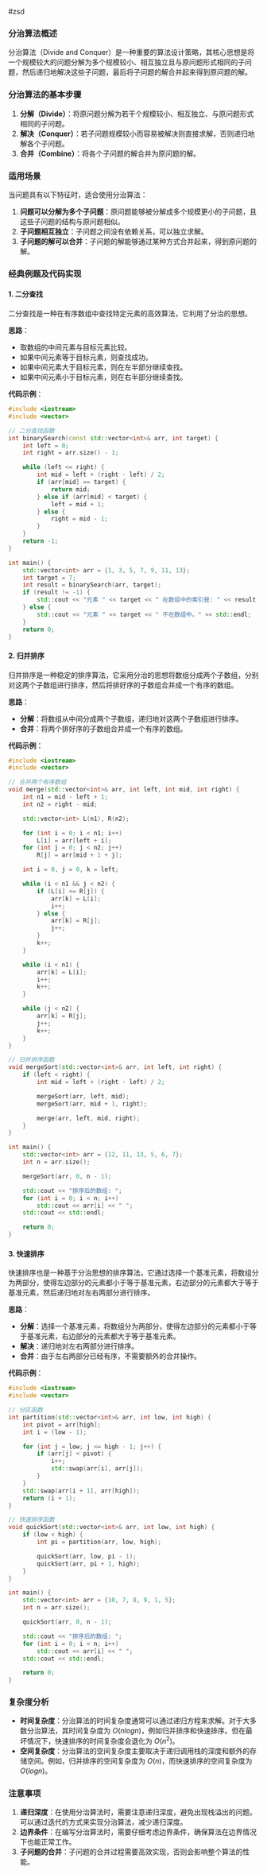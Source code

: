 #zsd
### 分治算法概述
分治算法（Divide and Conquer）是一种重要的算法设计策略，其核心思想是将一个规模较大的问题分解为多个规模较小、相互独立且与原问题形式相同的子问题，然后递归地解决这些子问题，最后将子问题的解合并起来得到原问题的解。

### 分治算法的基本步骤
1. **分解（Divide）**：将原问题分解为若干个规模较小、相互独立、与原问题形式相同的子问题。
2. **解决（Conquer）**：若子问题规模较小而容易被解决则直接求解，否则递归地解各个子问题。
3. **合并（Combine）**：将各个子问题的解合并为原问题的解。

### 适用场景
当问题具有以下特征时，适合使用分治算法：
1. **问题可以分解为多个子问题**：原问题能够被分解成多个规模更小的子问题，且这些子问题的结构与原问题相似。
2. **子问题相互独立**：子问题之间没有依赖关系，可以独立求解。
3. **子问题的解可以合并**：子问题的解能够通过某种方式合并起来，得到原问题的解。

### 经典例题及代码实现

#### 1. 二分查找
二分查找是一种在有序数组中查找特定元素的高效算法，它利用了分治的思想。

**思路**：
- 取数组的中间元素与目标元素比较。
- 如果中间元素等于目标元素，则查找成功。
- 如果中间元素大于目标元素，则在左半部分继续查找。
- 如果中间元素小于目标元素，则在右半部分继续查找。

**代码示例**：
```cpp
#include <iostream>
#include <vector>

// 二分查找函数
int binarySearch(const std::vector<int>& arr, int target) {
    int left = 0;
    int right = arr.size() - 1;

    while (left <= right) {
        int mid = left + (right - left) / 2;
        if (arr[mid] == target) {
            return mid;
        } else if (arr[mid] < target) {
            left = mid + 1;
        } else {
            right = mid - 1;
        }
    }
    return -1;
}

int main() {
    std::vector<int> arr = {1, 3, 5, 7, 9, 11, 13};
    int target = 7;
    int result = binarySearch(arr, target);
    if (result != -1) {
        std::cout << "元素 " << target << " 在数组中的索引是: " << result << std::endl;
    } else {
        std::cout << "元素 " << target << " 不在数组中。" << std::endl;
    }
    return 0;
}
```

#### 2. 归并排序
归并排序是一种稳定的排序算法，它采用分治的思想将数组分成两个子数组，分别对这两个子数组进行排序，然后将排好序的子数组合并成一个有序的数组。

**思路**：
- **分解**：将数组从中间分成两个子数组，递归地对这两个子数组进行排序。
- **合并**：将两个排好序的子数组合并成一个有序的数组。

**代码示例**：
```cpp
#include <iostream>
#include <vector>

// 合并两个有序数组
void merge(std::vector<int>& arr, int left, int mid, int right) {
    int n1 = mid - left + 1;
    int n2 = right - mid;

    std::vector<int> L(n1), R(n2);

    for (int i = 0; i < n1; i++)
        L[i] = arr[left + i];
    for (int j = 0; j < n2; j++)
        R[j] = arr[mid + 1 + j];

    int i = 0, j = 0, k = left;

    while (i < n1 && j < n2) {
        if (L[i] <= R[j]) {
            arr[k] = L[i];
            i++;
        } else {
            arr[k] = R[j];
            j++;
        }
        k++;
    }

    while (i < n1) {
        arr[k] = L[i];
        i++;
        k++;
    }

    while (j < n2) {
        arr[k] = R[j];
        j++;
        k++;
    }
}

// 归并排序函数
void mergeSort(std::vector<int>& arr, int left, int right) {
    if (left < right) {
        int mid = left + (right - left) / 2;

        mergeSort(arr, left, mid);
        mergeSort(arr, mid + 1, right);

        merge(arr, left, mid, right);
    }
}

int main() {
    std::vector<int> arr = {12, 11, 13, 5, 6, 7};
    int n = arr.size();

    mergeSort(arr, 0, n - 1);

    std::cout << "排序后的数组: ";
    for (int i = 0; i < n; i++)
        std::cout << arr[i] << " ";
    std::cout << std::endl;

    return 0;
}
```

#### 3. 快速排序
快速排序也是一种基于分治思想的排序算法，它通过选择一个基准元素，将数组分为两部分，使得左边部分的元素都小于等于基准元素，右边部分的元素都大于等于基准元素，然后递归地对左右两部分进行排序。

**思路**：
- **分解**：选择一个基准元素，将数组分为两部分，使得左边部分的元素都小于等于基准元素，右边部分的元素都大于等于基准元素。
- **解决**：递归地对左右两部分进行排序。
- **合并**：由于左右两部分已经有序，不需要额外的合并操作。

**代码示例**：
```cpp
#include <iostream>
#include <vector>

// 分区函数
int partition(std::vector<int>& arr, int low, int high) {
    int pivot = arr[high];
    int i = (low - 1);

    for (int j = low; j <= high - 1; j++) {
        if (arr[j] < pivot) {
            i++;
            std::swap(arr[i], arr[j]);
        }
    }
    std::swap(arr[i + 1], arr[high]);
    return (i + 1);
}

// 快速排序函数
void quickSort(std::vector<int>& arr, int low, int high) {
    if (low < high) {
        int pi = partition(arr, low, high);

        quickSort(arr, low, pi - 1);
        quickSort(arr, pi + 1, high);
    }
}

int main() {
    std::vector<int> arr = {10, 7, 8, 9, 1, 5};
    int n = arr.size();

    quickSort(arr, 0, n - 1);

    std::cout << "排序后的数组: ";
    for (int i = 0; i < n; i++)
        std::cout << arr[i] << " ";
    std::cout << std::endl;

    return 0;
}
```

### 复杂度分析
- **时间复杂度**：分治算法的时间复杂度通常可以通过递归方程来求解。对于大多数分治算法，其时间复杂度为 $O(n log n)$，例如归并排序和快速排序。但在最坏情况下，快速排序的时间复杂度会退化为 $O(n^2)$。
- **空间复杂度**：分治算法的空间复杂度主要取决于递归调用栈的深度和额外的存储空间。例如，归并排序的空间复杂度为 $O(n)$，而快速排序的空间复杂度为 $O(log n)$。

### 注意事项
1. **递归深度**：在使用分治算法时，需要注意递归深度，避免出现栈溢出的问题。可以通过迭代的方式来实现分治算法，减少递归深度。
2. **边界条件**：在编写分治算法时，需要仔细考虑边界条件，确保算法在边界情况下也能正常工作。
3. **子问题的合并**：子问题的合并过程需要高效实现，否则会影响整个算法的性能。
